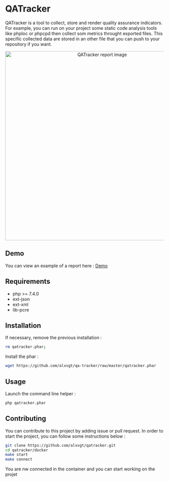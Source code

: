 # QATracker
QATracker is a tool to collect, store and render quality assurance indicators.  
For example, you can run on your project some static code analysis tools like phploc or phpcpd then collect som metrics
throught exported files. This specific collected data are stored in an other file that you can push to your repository if you want.

<div align="center">
    <img alt="QATracker report image" src="https://alxvgt.github.io/qatracker/images/qatracker.jpg" width="600" />
</div>

## Demo
You can view an example of a report here : [Demo](https://alxvgt.github.io/qatracker/)

## Requirements
* php >= 7.4.0
* ext-json  
* ext-xml   
* lib-pcre  

## Installation
If necessary, remove the previous installation :

```bash
rm qatracker.phar;
```

Install the phar :
```bash
wget https://github.com/alxvgt/qa-tracker/raw/master/qatracker.phar
```

## Usage
Launch the command line helper : 
```bash
php qatracker.phar
```

## Contributing
You can contribute to this project by adding issue or pull request.
In order to start the project, you can follow some instructions below :
```bash
git clone https://github.com/alxvgt/qatracker.git
cd qatracker/docker
make start
make connect
```
You are nw connected in the container and you can start working on the projet


